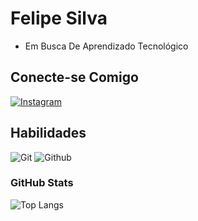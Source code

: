 # Felipe Silva 
* Em Busca De Aprendizado Tecnológico 

## Conecte-se Comigo
[![Instagram](https://img.shields.io/badge/Instagram-000?style=for-the-badge&logo=instagram)](https://www.instagram.com/felpssilv/)

## Habilidades
![Git](https://img.shields.io/badge/git-000?style=for-the-badge&logo=git)
			![Github](https://img.shields.io/badge/github-000?style=for-the-badge&logo=github)
### GitHub Stats
![Top Langs](https://github-readme-stats-git-masterrstaa-rickstaa.vercel.app/api/top-langs/?username=Felps011&layout=compact&bg_color=000&border_color=30A3DC&title_color=E94D5F&text_color=FFF)
 
 
